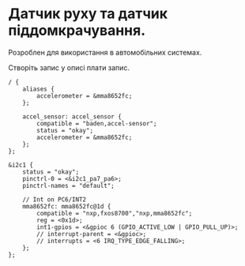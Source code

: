 # Датчик руху та датчик піддомкрачування.

Розроблен для використання в автомобільних системах.

Створіть запис у описі плати запис.

```devicetree
/ {
    aliases {
        accelerometer = &mma8652fc;
    };

	accel_sensor: accel_sensor {
		compatible = "baden,accel-sensor";
		status = "okay";
        accelerometer = &mma8652fc;
	};
};

&i2c1 {
	status = "okay";
	pinctrl-0 = <&i2c1_pa7_pa6>;
	pinctrl-names = "default";

	// Int on PC6/INT2
	mma8652fc: mma8652fc@1d {
		compatible = "nxp,fxos8700","nxp,mma8652fc";
		reg = <0x1d>;
		int1-gpios = <&gpioc 6 (GPIO_ACTIVE_LOW | GPIO_PULL_UP)>;
		// interrupt-parent = <&gpioc>;
		// interrupts = <6 IRQ_TYPE_EDGE_FALLING>;
	};
};
```

